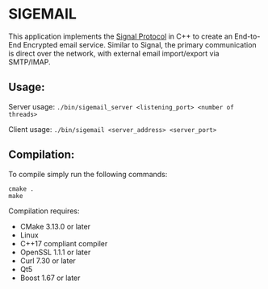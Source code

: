 # SIGEMAIL
This application implements the [Signal Protocol](https://signal.org/docs/) in C++ to create an End-to-End Encrypted email service.
Similar to Signal, the primary communication is direct over the network, with external email import/export via SMTP/IMAP.

## Usage:
Server usage:
`./bin/sigemail_server <listening_port> <number of threads>`

Client usage:
`./bin/sigemail <server_address> <server_port>`

## Compilation:
To compile simply run the following commands:
```
cmake .
make
```

Compilation requires:
 - CMake 3.13.0 or later
 - Linux
 - C++17 compliant compiler
 - OpenSSL 1.1.1 or later
 - Curl 7.30 or later
 - Qt5
 - Boost 1.67 or later

